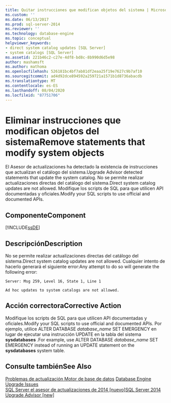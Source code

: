 ```yaml
---
title: Quitar instrucciones que modifican objetos del sistema | Microsoft Docs
ms.custom: ''
ms.date: 06/13/2017
ms.prod: sql-server-2014
ms.reviewer: ''
ms.technology: database-engine
ms.topic: conceptual
helpviewer_keywords:
- direct system catalog updates [SQL Server]
- system catalogs [SQL Server]
ms.assetid: 221b46c2-c27e-4df8-bd8c-8b990d6d5e98
author: mashamsft
ms.author: mathoma
ms.openlocfilehash: 526181bc4bf7ab81df2eaa25f19e7627c9b7af10
ms.sourcegitcommit: ad4d92dce894592a259721a1571b1d8736abacdb
ms.translationtype: MT
ms.contentlocale: es-ES
ms.lasthandoff: 08/04/2020
ms.locfileid: "87751706"
---
```

# <a name="remove-statements-that-modify-system-objects"></a><span data-ttu-id="3ba76-102">Eliminar instrucciones que modifican objetos del sistema</span><span class="sxs-lookup"><span data-stu-id="3ba76-102">Remove statements that modify system objects</span></span>
  <span data-ttu-id="3ba76-103">El Asesor de actualizaciones ha detectado la existencia de instrucciones que actualizan el catálogo del sistema.</span><span class="sxs-lookup"><span data-stu-id="3ba76-103">Upgrade Advisor detected statements that update the system catalog.</span></span> <span data-ttu-id="3ba76-104">No se permite realizar actualizaciones directas del catálogo del sistema.</span><span class="sxs-lookup"><span data-stu-id="3ba76-104">Direct system catalog updates are not allowed.</span></span> <span data-ttu-id="3ba76-105">Modifique los scripts de SQL para que utilicen API documentadas y oficiales.</span><span class="sxs-lookup"><span data-stu-id="3ba76-105">Modify your SQL scripts to use official and documented APIs.</span></span>  
  
## <a name="component"></a><span data-ttu-id="3ba76-106">Componente</span><span class="sxs-lookup"><span data-stu-id="3ba76-106">Component</span></span>  
 [!INCLUDE[ssDE](../../includes/ssde-md.md)]  
  
## <a name="description"></a><span data-ttu-id="3ba76-107">Descripción</span><span class="sxs-lookup"><span data-stu-id="3ba76-107">Description</span></span>  
 <span data-ttu-id="3ba76-108">No se permite realizar actualizaciones directas del catálogo del sistema.</span><span class="sxs-lookup"><span data-stu-id="3ba76-108">Direct system catalog updates are not allowed.</span></span> <span data-ttu-id="3ba76-109">Cualquier intento de hacerlo generará el siguiente error:</span><span class="sxs-lookup"><span data-stu-id="3ba76-109">Any attempt to do so will generate the following error:</span></span>  
  
 `Server: Msg 259, Level 16, State 1, Line 1`  
  
 `Ad hoc updates to system catalogs are not allowed.`  
  
## <a name="corrective-action"></a><span data-ttu-id="3ba76-110">Acción correctora</span><span class="sxs-lookup"><span data-stu-id="3ba76-110">Corrective Action</span></span>  
 <span data-ttu-id="3ba76-111">Modifique los scripts de SQL para que utilicen API documentadas y oficiales.</span><span class="sxs-lookup"><span data-stu-id="3ba76-111">Modify your SQL scripts to use official and documented APIs.</span></span> <span data-ttu-id="3ba76-112">Por ejemplo, utilice ALTER DATABASE *database_name* SET EMERGENCY en lugar de ejecutar una instrucción UPDATE en la tabla del sistema **sysdatabases** .</span><span class="sxs-lookup"><span data-stu-id="3ba76-112">For example, use ALTER DATABASE *database_name* SET EMERGENCY instead of running an UPDATE statement on the **sysdatabases** system table.</span></span>  
  
## <a name="see-also"></a><span data-ttu-id="3ba76-113">Consulte también</span><span class="sxs-lookup"><span data-stu-id="3ba76-113">See Also</span></span>  
 <span data-ttu-id="3ba76-114">[Problemas de actualización Motor de base de datos](../../../2014/sql-server/install/database-engine-upgrade-issues.md) </span><span class="sxs-lookup"><span data-stu-id="3ba76-114">[Database Engine Upgrade Issues](../../../2014/sql-server/install/database-engine-upgrade-issues.md) </span></span>  
 [<span data-ttu-id="3ba76-115">SQL Server el asesor de actualizaciones de 2014 &#91;nuevo&#93;</span><span class="sxs-lookup"><span data-stu-id="3ba76-115">SQL Server 2014 Upgrade Advisor &#91;new&#93;</span></span>](https://docs.microsoft.com/sql/sql-server/install/sql-server-2014-upgrade-advisor)  
  
  
